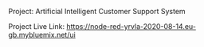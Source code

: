 Project: Artificial Intelligent Customer Support System

Project Live Link: https://node-red-yrvla-2020-08-14.eu-gb.mybluemix.net/ui
